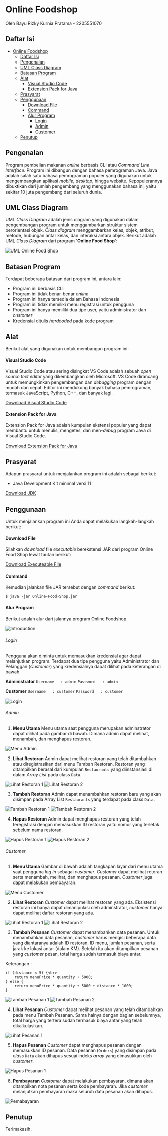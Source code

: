 # Online Foodshop

Oleh Bayu Rizky Kurnia Pratama - 2205551070

## Daftar Isi

-   [Online Foodshop](#online-foodshop)
    -   [Daftar Isi](#daftar-isi)
    -   [Pengenalan](#pengenalan)
    -   [UML Class Diagram](#uml-class-diagram)
    -   [Batasan Program](#batasan-program)
    -   [Alat](#alat)
        -   [Visual Studio Code](#visual-studio-code)
        -   [Extension Pack for Java](#extension-pack-for-java)
    -   [Prasyarat](#prasyarat)
    -   [Penggunaan](#penggunaan)
        -   [Download File](#download-file)
        -   [Command](#command)
        -   [Alur Program](#alur-program)
            -   [Login](#login)
            -   [Admin](#admin)
            -   [Customer](#customer)
    -   [Penutup](#penutup)

## Pengenalan

Program pembelian makanan _online_ berbasis CLI atau _Command Line Interface_. Program ini dibangun dengan bahasa pemrograman Java. Java adalah salah satu bahasa pemrograman populer yang digunakan untuk mengembangkan aplikasi _mobile_, _desktop_, hingga website. Kepopulerannya dibuktikan dari jumlah pengembang yang menggunakan bahasa ini, yaitu sekitar 10 juta pengembang dari seluruh dunia.

## UML Class Diagram

UML _Class Diagram_ adalah jenis diagram yang digunakan dalam pengembangan program untuk menggambarkan struktur sistem berorientasi objek. _Class diagram_ menggambarkan kelas, objek, atribut, metode, hubungan antar kelas, dan interaksi antara objek. Berikut adalah UML _Class Diagram_ dari program '**Online Food Shop**':

![UML Online Food Shop](img/UML%20Online%20Food%20Shop.jpg "UML Online Food Shop")

## Batasan Program

Terdapat beberapa batasan dari program ini, antara lain:

-   Program ini berbasis CLI
-   Program ini tidak benar-benar _online_
-   Program ini hanya tersedia dalam Bahasa Indonesia
-   Program ini tidak memiliki menu registrasi untuk pengguna
-   Program ini hanya memiliki dua tipe user, yaitu administrator dan _customer_
-   Kredensial ditulis _hardcoded_ pada kode program

## Alat

Berikut alat yang digunakan untuk membangun program ini:

#### Visual Studio Code

Visual Studio Code atau sering disingkat VS Code adalah sebuah _open source text editor_ yang dikembangkan oleh Microsoft. VS Code dirancang untuk memungkinkan pengembangan dan _debugging_ program dengan mudah dan cepat. Editor ini mendukung banyak bahasa pemrograman, termasuk JavaScript, Python, C++, dan banyak lagi.

[Download Visual Studio Code](http://code.visualstudio.com/download)

#### Extension Pack for Java

Extension Pack for Java adalah kumpulan ekstensi populer yang dapat membantu untuk menulis, mengetes, dan men-_debug_ program Java di Visual Studio Code.

[Download Extension Pack for Java](https://marketplace.visualstudio.com/items?itemName=vscjava.vscode-java-pack)

## Prasyarat

Adapun prasyarat untuk menjalankan program ini adalah sebagai berikut:

-   Java Development Kit minimal versi 11

[Download JDK](https://www.oracle.com/id/java/technologies/downloads/archive/)

## Penggunaan

Untuk menjalankan program ini Anda dapat melakukan langkah-langkah berikut:

#### Download File

Silahkan _download_ file _executable_ berekstensi JAR dari program Online Food Shop lewat tautan berikut:

[Download Executeable File](https://github.com/bayurkp/Online-Food-Shop/raw/main/Online-Food-Shop.jar)

#### Command

Kemudian jalankan file JAR tersebut dengan _command_ berikut:

`$ java -jar Online-Food-Shop.jar`

#### Alur Program

Berikut adalah alur dari jalannya program Online Foodshop.

![Introduction](/img/Introduction.png "Introduction")

###### Login

Pengguna akan diminta untuk memasukkan kredensial agar dapat melanjutkan program. Terdapat dua tipe pengguna yaitu Administrator dan Pelanggan (_Customer_) yang kredensialnya dapat dilihat pada keterangan di bawah.

**Administrator**
`Username   : admin`
`Password   : admin`

**Customer**
`Username   : customer`
`Password   : customer`

![Login](/img/Login.png "Login")

###### Admin

1. **Menu Utama**
   Menu utama saat pengguna merupakan adminstrator dapat dilihat pada gambar di bawah. Dimana admin dapat melihat, menambah, dan menghapus restoran.

![Menu Admin](/img/Menu%20Admin.png "Menu Admin")

2. **Lihat Restoran**
   Admin dapat melihat restoran yang telah ditambahkan atau diregistrasikan dari menu Tambah Restoran. Restoran yang ditampilkan berasal dari kumpulan `Restaurants` yang diinstansiasi di dalam _Array List_ pada class `Data`.

![Lihat Restoran 1](/img/Lihat%20Restoran.png "Lihat Restoran 1")
![Lihat Restoran 2](/img/Lihat%20Restoran%202.png "Lihat Restoran 2")

3. **Tambah Restoran**
   Admin dapat menambahkan restoran baru yang akan disimpan pada Array List `Restaurants` yang terdapat pada class `Data`.

![Tambah Restoran 1](/img/Tambah%20Restoran.png "Tambah Restoran 1")
![Tambah Restoran 2](/img/Tambah%20Restoran%202.png "Tambah Restoran 2")

4. **Hapus Restoran**
   Admin dapat menghapus restoran yang telah teregistrasi dengan memasukkan ID restoran yaitu nomor yang terletak sebelum nama restoran.

![Hapus Restoran 1](/img/Hapus%20Restoran.png "Hapus Restoran 1")
![Hapus Restoran 2](/img/Hapus%20Restoran%202.png "Hapus Restoran 2")

###### Customer

1. **Menu Utama**
   Gambar di bawah adalah tangkapan layar dari menu utama saat pengguna _log in_ sebagai _customer_. _Customer_ dapat melihat retoran serta menambah, melihat, dan menghapus pesanan. _Customer_ juga dapat melakukan pembayaran.

![Menu Customer](/img/Menu%20Customer.png "Menu Customer")

2. **Lihat Restoran**
   _Customer_ dapat melihat restoran yang ada. Eksistensi restoran ini hanya dapat dimanipulasi oleh adminstrator, _customer_ hanya dapat melihat daftar restoran yang ada.

![Lihat Restoran 1](/img/Lihat%20Restoran.png "Lihat Restoran 1")
![Lihat Restoran 2](/img/Lihat%20Restoran%202.png "Lihat Restoran 2")

3. **Tambah Pesanan**
   _Customer_ dapat menambahkan data pesanan. Untuk menambahkan data pesanan, _customer_ harus mengisi beberapa data yang diantaranya adalah ID restoran, ID menu, jumlah pesanan, serta jarak ke lokasi antar (dalam KM). Setelah itu akan ditampilkan pesanan yang _customer_ pesan, total harga sudah termasuk biaya antar.

Keterangan :

```
if (distance < 5) {<br>
    return menuPrice * quantity + 5000;
} else {
    return menuPrice * quantity + 5000 + distance * 1000;
}
```

![Tambah Pesanan 1](/img/Tambahkan%20Pesanan.png "Tambah Pesanan 1")
![Tambah Pesanan 2](/img/Tambahkan%20Pesanan%202.png "Tambah Pesanan 2")

4. **Lihat Pesanan**
   _Customer_ dapat melihat pesanan yang telah ditambahkan pada menu Tambah Pesanan. Sama halnya dengan bagian sebelumnya, total harga yang tertera sudah termasuk biaya antar yang telah dikalkulasikan.

![Lihat Pesanan 1](/img/Lihat%20Pesanan.png "Lihat Pesanan 1")

5. **Hapus Pesanan**
   _Customer_ dapat menghapus pesanan dengan memasukkan ID pesanan. Data pesanan (`Orders`) yang disimpan pada _class_ `Data` akan dihapus sesuai indeks _array_ yang dimasukkan oleh _customer_.

![Hapus Pesanan 1](/img/Hapus%20Pesanan.png "Hapus Pesanan 1")

6. **Pembayaran**
   _Customer_ dapat melakukan pembayaran, dimana akan ditampilkan nota pesanan serta kode pembayaran. Jika _customer_ melanjutkan pembayaran maka seluruh data pesanan akan dihapus.

![Pemabayaran](/img/Pembayaran.png "Pembayaran")

## Penutup

Terimakasih.
